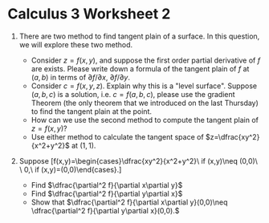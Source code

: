 # Calculus 3 Worksheet 2

1. There are two method to find tangent plain of a surface. In this question, we will explore these two method.
	* Consider $z=f(x,y)$, and suppose the first order partial derivative of $f$ are exists. Please write down a formula of the tangent plain of $f$ at $(a,b)$ in terms of $\partial f/\partial x$, $\partial f/\partial y$.
	* Consider $c=f(x,y,z)$. Explain why this is a "level surface". Suppose $(a,b,c)$ is a solution, i.e. $c=f(a,b,c)$, please use the gradient Theorem (the only theorem that we introduced on the last Thursday) to find the tangent plain at the point.
	* How can we use the second method to compute the tangent plain of $z=f(x,y)$?
	* Use either method to calculate the tangent space of $z=\dfrac{xy^2}{x^2+y^2}$ at $(1,1)$.

2. Suppose
	\[f(x,y)=\begin{cases}\dfrac{xy^2}{x^2+y^2}\ if (x,y)\neq (0,0)\\ \\ 0,\ if (x,y)=(0,0)\end{cases}.\]
	* Find $\dfrac{\partial^2 f}{\partial x\partial y}$
	* Find $\dfrac{\partial^2 f}{\partial y\partial x}$
	* Show that $\dfrac{\partial^2 f}{\partial x\partial y}(0,0)\neq \dfrac{\partial^2 f}{\partial y\partial x}(0,0).$